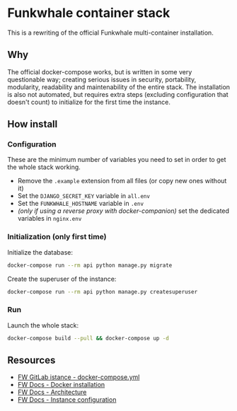 # Funkwhale container stack

This is a rewriting of the official Funkwhale multi-container installation.

## Why

The official docker-compose works, but is written in some very questionable way;
creating serious issues in security, portability, modularity, readability and
maintenability of the entire stack. The installation is also not automated, but
requires extra steps (excluding configuration that doesn't count) to initialize
for the first time the instance.

## How install

### Configuration

These are the minimum number of variables you need to set in order to get the
whole stack working.

+ Remove the `.example` extension from all files (or copy new ones without it)
+ Set the `DJANGO_SECRET_KEY` variable in `all.env`
+ Set the `FUNKWHALE_HOSTNAME` variable in `.env`
+ _(only if using a reverse proxy with docker-companion)_ set the dedicated variables in
`nginx.env`

### Initialization (only first time)

Initialize the database:

```sh
docker-compose run --rm api python manage.py migrate
```

Create the superuser of the instance:

```sh
docker-compose run --rm api python manage.py createsuperuser
```

### Run

Launch the whole stack:

```sh
docker-compose build --pull && docker-compose up -d
```

## Resources

+ [FW GitLab istance - docker-compose.yml](https://dev.funkwhale.audio/funkwhale/funkwhale/-/blob/develop/deploy/docker-compose.yml)
+ [FW Docs - Docker installation](https://docs.funkwhale.audio/installation/docker.html)
+ [FW Docs - Architecture](https://docs.funkwhale.audio/developers/architecture.html)
+ [FW Docs - Instance configuration](https://docs.funkwhale.audio/admin/configuration.html)
